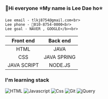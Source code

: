 ### 👋Hi everyone :star:My name is Lee Dae ho:star:

```tg
Lee email - tlkj8754@gmail.com<br>
Lee phone - 📱010-8754-0000<br>
Lee goal - NAVER , GOOGLE</b><br>
```
<!--talbe-->
|Front end|Back end|
|:--:|:--:|
|HTML|JAVA|
|CSS|JAVA SPRING|
|JAVA SCRIPT|NODE.JS|
### I'm learning stack
![HTML](https://img.shields.io/badge/HTML-red)
![Javascript](https://img.shields.io/badge/Javascript-blue)
![Css](https://img.shields.io/badge/Css-yellow)
![Git](https://img.shields.io/badge/Git-aqua)
![jQuery](https://img.shields.io/badge/jQuery-navy)

<!--
**leedaeho98/leedaeho98** is a ✨ _special_ ✨ repository because its `README.md` (this file) appears on your GitHub profile.


Here are some ideas to get you started:

- 🔭 I’m currently working on ...
- 🌱 I’m currently learning ...
- 👯 I’m looking to collaborate on ...
- 🤔 I’m looking for help with ...
- 💬 Ask me about ...
- 📫 How to reach me: ...
- 😄 Pronouns: ...
- ⚡ Fun fact: ...
-->
